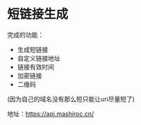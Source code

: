 # 短链接生成

完成的功能：

- 生成短链接
- 自定义链接地址
- 链接有效时间
- 加密链接
- 二维码

(因为自己的域名没有那么短只能让uri尽量短了)

地址：https://api.mashiroc.cn/